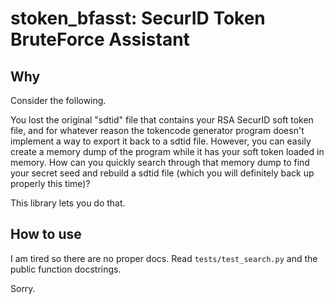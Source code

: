 # stoken_bfasst: SecurID Token BruteForce Assistant

## Why

Consider the following.

You lost the original "sdtid" file that contains your RSA SecurID soft token file, and for whatever reason the tokencode generator program doesn't implement a way to export it back to a sdtid file. However, you can easily create a memory dump of the program while it has your soft token loaded in memory. How can you quickly search through that memory dump to find your secret seed and rebuild a sdtid file (which you will definitely back up properly this time)?

This library lets you do that.

## How to use

I am tired so there are no proper docs. Read `tests/test_search.py` and the public function docstrings.

Sorry.
